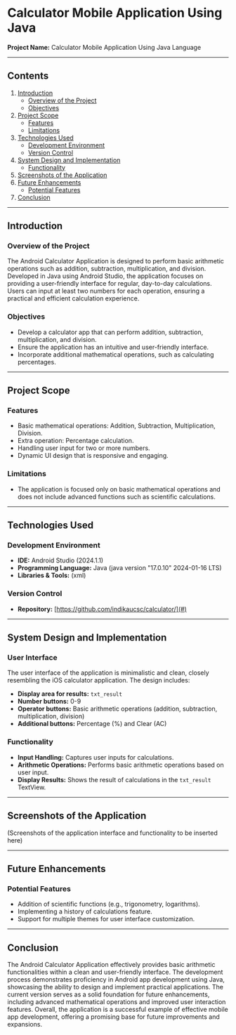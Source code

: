 # Calculator Mobile Application Using Java


**Project Name:** Calculator Mobile Application Using Java Language


---

## Contents

1. [Introduction](#introduction)
   - [Overview of the Project](#overview-of-the-project)
   - [Objectives](#objectives)
2. [Project Scope](#project-scope)
   - [Features](#features)
   - [Limitations](#limitations)
3. [Technologies Used](#technologies-used)
   - [Development Environment](#development-environment)
   - [Version Control](#version-control)
4. [System Design and Implementation](#system-design-and-implementation)
   - [Functionality](#functionality)
5. [Screenshots of the Application](#screenshots-of-the-application)
6. [Future Enhancements](#future-enhancements)
   - [Potential Features](#potential-features)
7. [Conclusion](#conclusion)

---

## Introduction

### Overview of the Project

The Android Calculator Application is designed to perform basic arithmetic operations such as addition, subtraction, multiplication, and division. Developed in Java using Android Studio, the application focuses on providing a user-friendly interface for regular, day-to-day calculations. Users can input at least two numbers for each operation, ensuring a practical and efficient calculation experience.

### Objectives

- Develop a calculator app that can perform addition, subtraction, multiplication, and division.
- Ensure the application has an intuitive and user-friendly interface.
- Incorporate additional mathematical operations, such as calculating percentages.

---

## Project Scope

### Features

- Basic mathematical operations: Addition, Subtraction, Multiplication, Division.
- Extra operation: Percentage calculation.
- Handling user input for two or more numbers.
- Dynamic UI design that is responsive and engaging.

### Limitations

- The application is focused only on basic mathematical operations and does not include advanced functions such as scientific calculations.

---

## Technologies Used

### Development Environment

- **IDE:** Android Studio (2024.1.1)
- **Programming Language:** Java (java version "17.0.10" 2024-01-16 LTS)
- **Libraries & Tools:** (xml)

### Version Control

- **Repository:** [https://github.com/indikaucsc/calculator/](#)

---

## System Design and Implementation

### User Interface

The user interface of the application is minimalistic and clean, closely resembling the iOS calculator application. The design includes:

- **Display area for results:** `txt_result`
- **Number buttons:** 0-9
- **Operator buttons:** Basic arithmetic operations (addition, subtraction, multiplication, division)
- **Additional buttons:** Percentage (%) and Clear (AC)

### Functionality

- **Input Handling:** Captures user inputs for calculations.
- **Arithmetic Operations:** Performs basic arithmetic operations based on user input.
- **Display Results:** Shows the result of calculations in the `txt_result` TextView.

---

## Screenshots of the Application

(Screenshots of the application interface and functionality to be inserted here)

---

## Future Enhancements

### Potential Features

- Addition of scientific functions (e.g., trigonometry, logarithms).
- Implementing a history of calculations feature.
- Support for multiple themes for user interface customization.

---

## Conclusion

The Android Calculator Application effectively provides basic arithmetic functionalities within a clean and user-friendly interface. The development process demonstrates proficiency in Android app development using Java, showcasing the ability to design and implement practical applications. The current version serves as a solid foundation for future enhancements, including advanced mathematical operations and improved user interaction features. Overall, the application is a successful example of effective mobile app development, offering a promising base for future improvements and expansions.
